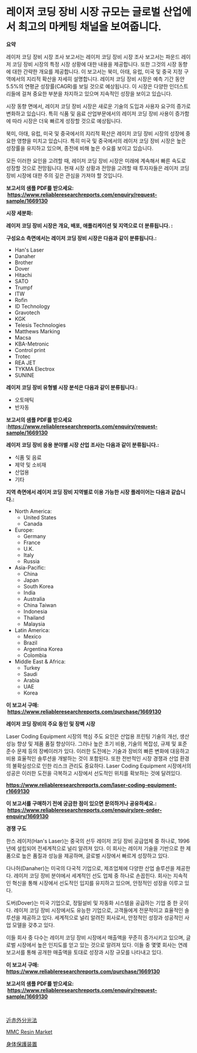 <p><h1>레이저 코딩 장비 시장 규모는 글로벌 산업에서 최고의 마케팅 채널을 보여줍니다.</h1></p><p><strong>요약</strong></p>
<p><p>레이저 코딩 장비 시장 조사 보고서는 레이저 코딩 장비 시장 조사 보고서는 파운드 레이저 코딩 장비 시장의 특정 시장 상황에 대한 내용을 제공합니다. 또한 그것의 시장 동향에 대한 간략한 개요를 제공합니다. 이 보고서는 북미, 아태, 유럽, 미국 및 중국 지정 구역에서의 지리적 확산을 자세히 설명합니다. 레이저 코딩 장비 시장은 예측 기간 동안 5.5%의 연평균 성장률(CAGR)를 보일 것으로 예상됩니다. 이 시장은 다양한 인더스트리들에 걸쳐 중요한 부분을 차지하고 있으며 지속적인 성장을 보이고 있습니다.</p><p>시장 동향 면에서, 레이저 코딩 장비 시장은 새로운 기술의 도입과 사용자 요구의 증가로 변화하고 있습니다. 특히 식품 및 음료 산업부문에서의 레이저 코딩 장비 사용이 증가함에 따라 시장은 더욱 빠르게 성장할 것으로 예상됩니다.</p><p>북미, 아태, 유럽, 미국 및 중국에서의 지리적 확산은 레이저 코딩 장비 시장의 성장에 중요한 영향을 미치고 있습니다. 특히 미국 및 중국에서의 레이저 코딩 장비 시장은 높은 성장률을 유지하고 있으며, 종전에 비해 높은 수요를 보이고 있습니다.</p><p>모든 이러한 요인을 고려할 때, 레이저 코딩 장비 시장은 미래에 계속해서 빠른 속도로 성장할 것으로 전망됩니다. 현재 시장 상황과 전망을 고려할 때 투자자들은 레이저 코딩 장비 시장에 대한 주의 깊은 관심을 가져야 할 것입니다.</p></p>
<p><strong>보고서의 샘플 PDF를 받으세요: &nbsp;<a href="https://www.reliableresearchreports.com/enquiry/request-sample/1669130">https://www.reliableresearchreports.com/enquiry/request-sample/1669130</a></strong></p>
<p><strong>시장 세분화:</strong></p>
<p><strong> 레이저 코딩 장비 시장은 개요, 배포, 애플리케이션 및 지역으로 더 분류됩니다. :</strong></p>
<p><strong>구성요소 측면에서는 레이저 코딩 장비 시장은 다음과 같이 분류됩니다.:</strong></p>
<p><ul><li>Han's Laser</li><li>Danaher</li><li>Brother</li><li>Dover</li><li>Hitachi</li><li>SATO</li><li>Trumpf</li><li>ITW</li><li>Rofin</li><li>ID Technology</li><li>Gravotech</li><li>KGK</li><li>Telesis Technologies</li><li>Matthews Marking</li><li>Macsa</li><li>KBA-Metronic</li><li>Control print</li><li>Trotec</li><li>REA JET</li><li>TYKMA Electrox</li><li>SUNINE</li></ul></p>
<p><strong> 레이저 코딩 장비 유형별 시장 분석은 다음과 같이 분류됩니다.:</strong></p>
<p><ul><li>오토매틱</li><li>반자동</li></ul></p>
<p><strong>보고서의 샘플 PDF를 받으세요 :<a href="https://www.reliableresearchreports.com/enquiry/request-sample/1669130">https://www.reliableresearchreports.com/enquiry/request-sample/1669130</a></strong></p>
<p><strong> 레이저 코딩 장비 응용 분야별 시장 산업 조사는 다음과 같이 분류됩니다.:</strong></p>
<p><ul><li>식품 및 음료</li><li>제약 및 소비재</li><li>산업용</li><li>기타</li></ul></p>
<p><strong>지역 측면에서 레이저 코딩 장비 지역별로 이용 가능한 시장 플레이어는 다음과 같습니다.:</strong></p>
<p><ul>
    <li>
        North America:
        <ul>
            <li>United States</li>
            <li>Canada</li>
        </ul>
    </li>
    <li>
        Europe:
        <ul>
            <li>Germany</li>
            <li>France</li>
            <li>U.K.</li>
            <li>Italy</li>
            <li>Russia</li>
        </ul>
    </li>
    <li>
        Asia-Pacific:
        <ul>
            <li>China</li>
            <li>Japan</li>
            <li>South Korea</li>
            <li>India</li>
            <li>Australia</li>
            <li>China Taiwan</li>
            <li>Indonesia</li>
            <li>Thailand</li>
            <li>Malaysia</li>
        </ul>
    </li>
    <li>
        Latin America:
        <ul>
            <li>Mexico</li>
            <li>Brazil</li>
            <li>Argentina Korea</li>
            <li>Colombia</li>
        </ul>
    </li>
    <li>
        Middle East & Africa:
        <ul>
            <li>Turkey</li>
            <li>Saudi</li>
            <li>Arabia</li>
            <li>UAE</li>
            <li>Korea</li>
        </ul>
    </li>
    </ul></p>
<p><strong>이 보고서 구매: &nbsp;<a href="https://www.reliableresearchreports.com/purchase/1669130">https://www.reliableresearchreports.com/purchase/1669130</a></strong></p>
<p><strong>레이저 코딩 장비의 주요 동인 및 장벽 시장</strong></p>
<p><p>Laser Coding Equipment 시장의 핵심 주도 요인은 산업용 프린팅 기술의 개선, 생산 성능 향상 및 제품 품질 향상이다. 그러나 높은 초기 비용, 기술의 복잡성, 규제 및 표준 준수 문제 등의 장베이러가 있다. 이러한 도전에는 기술과 장비의 빠른 변화에 대응하고 비용 효율적인 솔루션을 개발하는 것이 포함된다. 또한 전반적인 시장 경쟁과 산업 환경의 불확실성으로 인한 리스크 관리도 중요하다. Laser Coding Equipment 시장에서의 성공은 이러한 도전을 극복하고 시장에서 선도적인 위치를 확보하는 것에 달려있다.</p></p>
<p><strong><a href="https://www.reliableresearchreports.com/laser-coding-equipment-r1669130">https://www.reliableresearchreports.com/laser-coding-equipment-r1669130</a></strong></p>
<p><strong>이 보고서를 구매하기 전에 궁금한 점이 있으면 문의하거나 공유하세요.: &nbsp;<a href="https://www.reliableresearchreports.com/enquiry/pre-order-enquiry/1669130">https://www.reliableresearchreports.com/enquiry/pre-order-enquiry/1669130</a></strong></p>
<p><strong>경쟁 구도</strong></p>
<p><p>한스 레이저(Han's Laser)는 중국의 선두 레이저 코딩 장비 공급업체 중 하나로, 1996년에 설립되어 전세계적으로 널리 알려져 있다. 이 회사는 레이저 기술을 기반으로 한 제품으로 높은 품질과 성능을 제공하며, 글로벌 시장에서 빠르게 성장하고 있다. </p><p>다나허(Danaher)는 미국의 다국적 기업으로, 제조업체에 다양한 산업 솔루션을 제공한다. 레이저 코딩 장비 분야에서 세계적인 선도 업체 중 하나로 손꼽힌다. 회사는 지속적인 혁신을 통해 시장에서 선도적인 입지를 유지하고 있으며, 안정적인 성장을 이루고 있다.</p><p>도버(Dover)는 미국 기업으로, 정밀설비 및 자동화 시스템을 공급하는 기업 중 한 곳이다. 레이저 코딩 장비 시장에서도 유능한 기업으로, 고객들에게 전문적이고 효율적인 솔루션을 제공하고 있다. 세계적으로 널리 알려진 회사로서, 안정적인 성장과 성공적인 사업 모델을 갖추고 있다.</p><p>이들 회사 중 다수는 레이저 코딩 장비 시장에서 매출액을 꾸준히 증가시키고 있으며, 글로벌 시장에서 높은 인지도를 얻고 있는 것으로 알려져 있다. 이들 중 몇몇 회사는 연례 보고서를 통해 공개한 매출액을 토대로 성장과 시장 규모를 나타내고 있다.</p></p>
<p><strong>이 보고서 구매: &nbsp; <a href="https://www.reliableresearchreports.com/purchase/1669130">https://www.reliableresearchreports.com/purchase/1669130</a></strong></p>
<p><strong>보고서의 샘플 PDF를 받으세요: &nbsp;<a href="https://www.reliableresearchreports.com/enquiry/request-sample/1669130">https://www.reliableresearchreports.com/enquiry/request-sample/1669130</a></strong><strong></strong></p>
<p>&nbsp;</p>
<p><p><a href="https://github.com/schmahlson/Market-Research-Report-List-1/blob/main/315680217794.md">近赤外分光法</a></p><p><a href="https://cute-banjo-8ca.notion.site/MMC-Resin-Market-Growth-Market-Trends-COVID-19-Impact-and-Forecasts-for-period-from-2024-2031-8cfa2afabeef46e481ba85f0e582c0d9">MMC Resin Market</a></p><p><a href="https://medium.com/@attyourniture/2024%E5%B9%B4%E3%81%8B%E3%82%892031%E5%B9%B4%E3%81%AB%E3%81%8B%E3%81%91%E3%81%A6%E3%81%AE%E6%9C%9F%E9%96%93%E3%81%AB%E4%BA%88%E6%B8%AC%E3%81%95%E3%82%8C%E3%82%8B%E3%83%9C%E3%83%87%E3%82%A3%E3%83%97%E3%83%AD%E3%83%86%E3%82%AF%E3%82%B7%E3%83%A7%E3%83%B3%E8%A3%85%E5%82%99%E5%B8%82%E5%A0%B4%E3%81%AE%E5%88%86%E6%9E%90%E3%81%A8%E3%82%B5%E3%82%A4%E3%82%BA%E4%BA%88%E6%B8%AC-858f99c296ba">身体保護装置</a></p></p>